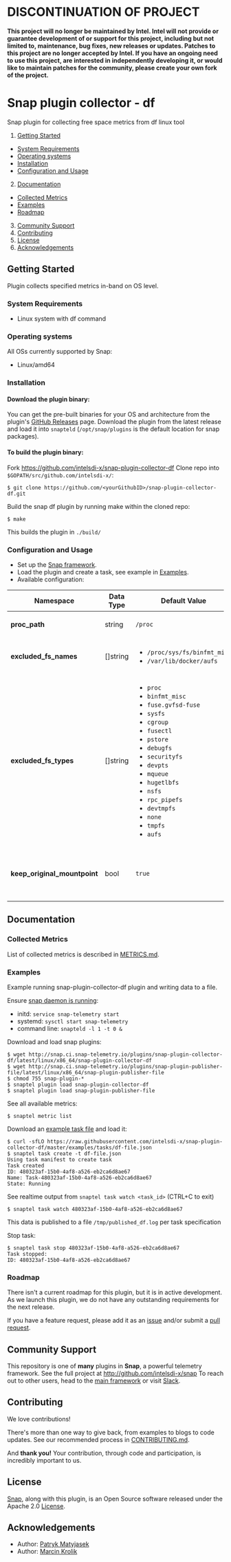 # DISCONTINUATION OF PROJECT 

**This project will no longer be maintained by Intel.  Intel will not provide or guarantee development of or support for this project, including but not limited to, maintenance, bug fixes, new releases or updates.  Patches to this project are no longer accepted by Intel. If you have an ongoing need to use this project, are interested in independently developing it, or would like to maintain patches for the community, please create your own fork of the project.**

# Snap plugin collector - df

Snap plugin for collecting free space metrics from df linux tool

1. [Getting Started](#getting-started)
  * [System Requirements](#system-requirements)
  * [Operating systems](#operating-systems)
  * [Installation](#installation)
  * [Configuration and Usage](#configuration-and-usage)
2. [Documentation](#documentation)
  * [Collected Metrics](#collected-metrics)
  * [Examples](#examples)
  * [Roadmap](#roadmap)
3. [Community Support](#community-support)
4. [Contributing](#contributing)
5. [License](#license)
6. [Acknowledgements](#acknowledgements)

## Getting Started

 Plugin collects specified metrics in-band on OS level.

### System Requirements

* Linux system with df command

### Operating systems
All OSs currently supported by Snap:
* Linux/amd64

### Installation
#### Download the plugin binary:

You can get the pre-built binaries for your OS and architecture from the plugin's [GitHub Releases](https://github.com/intelsdi-x/snap-plugin-collector-df/releases) page. Download the plugin from the latest release and load it into `snapteld` (`/opt/snap/plugins` is the default location for snap packages).

#### To build the plugin binary:

Fork https://github.com/intelsdi-x/snap-plugin-collector-df
Clone repo into `$GOPATH/src/github.com/intelsdi-x/`:

```
$ git clone https://github.com/<yourGithubID>/snap-plugin-collector-df.git
```

Build the snap df plugin by running make within the cloned repo:
```
$ make
```
This builds the plugin in `./build/`

### Configuration and Usage

* Set up the [Snap framework](https://github.com/intelsdi-x/snap#getting-started).
* Load the plugin and create a task, see example in [Examples](#examples).
* Available configuration:

| Namespace                    | Data Type | Default Value | Description |
|-----------------------------|----------|-------------------------|------|
| **proc_path**                | string    | `/proc` | Path to `/proc` filesystem |
| **excluded_fs_names**        | []string  | <ul><li>`/proc/sys/fs/binfmt_misc`</li><li>`/var/lib/docker/aufs`</li></ul> | List of excluded mount points |
| **excluded_fs_types**        | []string  | <ul><li>`proc`</li><li>`binfmt_misc`</li><li>`fuse.gvfsd-fuse`</li><li>`sysfs`</li><li>`cgroup`</li><li>`fusectl`</li><li>`pstore`</li><li>`debugfs`</li><li>`securityfs`</li><li>`devpts`</li><li>`mqueue`</li><li>`hugetlbfs`</li><li>`nsfs`</li><li>`rpc_pipefs`</li><li>`devtmpfs`</li><li>`none`</li><li>`tmpfs`</li><li>`aufs`</li></ul> | List of excluded filesystem types |
| **keep_original_mountpoint** | bool      | `true` | Whether original mount point names should be retained |

## Documentation

### Collected Metrics

List of collected metrics is described in [METRICS.md](METRICS.md).


### Examples

Example running snap-plugin-collector-df plugin and writing data to a file.

Ensure [snap daemon is running](https://github.com/intelsdi-x/snap#running-snap):
* initd: `service snap-telemetry start`
* systemd: `sysctl start snap-telemetry`
* command line: `snapteld -l 1 -t 0 &`

Download and load snap plugins:
```
$ wget http://snap.ci.snap-telemetry.io/plugins/snap-plugin-collector-df/latest/linux/x86_64/snap-plugin-collector-df
$ wget http://snap.ci.snap-telemetry.io/plugins/snap-plugin-publisher-file/latest/linux/x86_64/snap-plugin-publisher-file
$ chmod 755 snap-plugin-*
$ snaptel plugin load snap-plugin-collector-df
$ snaptel plugin load snap-plugin-publisher-file
```

See all available metrics:
```
$ snaptel metric list
```

Download an [example task file](examples/tasks/df-file.json) and load it:
```
$ curl -sfLO https://raw.githubusercontent.com/intelsdi-x/snap-plugin-collector-df/master/examples/tasks/df-file.json
$ snaptel task create -t df-file.json
Using task manifest to create task
Task created
ID: 480323af-15b0-4af8-a526-eb2ca6d8ae67
Name: Task-480323af-15b0-4af8-a526-eb2ca6d8ae67
State: Running
```

See realtime output from `snaptel task watch <task_id>` (CTRL+C to exit)
```
$ snaptel task watch 480323af-15b0-4af8-a526-eb2ca6d8ae67
```

This data is published to a file `/tmp/published_df.log` per task specification

Stop task:
```
$ snaptel task stop 480323af-15b0-4af8-a526-eb2ca6d8ae67
Task stopped:
ID: 480323af-15b0-4af8-a526-eb2ca6d8ae67
```

### Roadmap
There isn't a current roadmap for this plugin, but it is in active development. As we launch this plugin, we do not have any outstanding requirements for the next release.

If you have a feature request, please add it as an [issue](https://github.com/intelsdi-x/snap-plugin-collector-df/issues) and/or submit a [pull request](https://github.com/intelsdi-x/snap-plugin-collector-df/pulls).

## Community Support
This repository is one of **many** plugins in **Snap**, a powerful telemetry framework. See the full project at http://github.com/intelsdi-x/snap To reach out to other users, head to the [main framework](https://github.com/intelsdi-x/snap#community-support) or visit [Slack](http://slack.snap-telemetry.io).

## Contributing
We love contributions!

There's more than one way to give back, from examples to blogs to code updates. See our recommended process in [CONTRIBUTING.md](CONTRIBUTING.md).

And **thank you!** Your contribution, through code and participation, is incredibly important to us.

## License
[Snap](http://github.com/intelsdi-x/snap), along with this plugin, is an Open Source software released under the Apache 2.0 [License](LICENSE).

## Acknowledgements

* Author: [Patryk Matyjasek](https://github.com/PatrykMatyjasek)
* Author: [Marcin Krolik](https://github.com/marcin-krolik)

